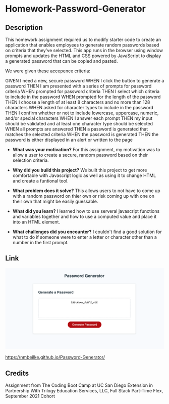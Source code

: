 # Homework-Password-Generator
## Description
This homework assignment required us to modify starter code to create an application that enables employees to generate random passwords based on criteria that they’ve selected. This app runs in the browser using window prompts and updates the HTML and CSS powered by JavaScript to display a generated password that can be copied and pasted. 


We were given these accepence criteria:

GIVEN I need a new, secure password
WHEN I click the button to generate a password
THEN I am presented with a series of prompts for password criteria
WHEN prompted for password criteria
THEN I select which criteria to include in the password
WHEN prompted for the length of the password
THEN I choose a length of at least 8 characters and no more than 128 characters
WHEN asked for character types to include in the password
THEN I confirm whether or not to include lowercase, uppercase, numeric, and/or special characters
WHEN I answer each prompt
THEN my input should be validated and at least one character type should be selected
WHEN all prompts are answered
THEN a password is generated that matches the selected criteria
WHEN the password is generated
THEN the password is either displayed in an alert or written to the page

  
- **What was your motivation?**
For this assignment, my motivation was to allow a user to create a secure, random password based on their selection criteria. 
  
- **Why did you build this project?**
We built this project to get more comfortable with Javascript logic as well as using it to change HTML and create a funtional tool.

- **What problem does it solve?**
This allows users to not have to come up with a random password on thier own or risk coming up with one on their own that might be easily guessable.

- **What did you learn?**
I learned how to use serveral javascript functions and variables together and how to use a computed value and place it into an HTML element.

- **What challenges did you encounter?**
I couldn't find a good solution for what to do if someone were to enter a letter or character other than a number in the first prompt.

## Link
![Screenshot of live site](https://raw.githubusercontent.com/nmbeilke/Homework-Password-Generator/main/Screen%20Shot%202021-10-09%20at%206.12.40%20PM.png)

https://nmbeilke.github.io/Password-Generator/

## Credits
  
Assignment from The Coding Boot Camp at UC San Diego Extension in Partnership With Trilogy Education Services, LLC, Full Stack Part-Time Flex, September 2021 Cohort
